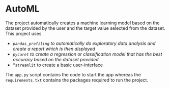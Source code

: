 # AutoML
The project automatically creates a machine learning model based on the dataset provided by the user and the target value selected from the dataset.
This project uses 
- *`pandas_profiling` to automatically do exploratory data analysis and create a report which is then displayed*
- *`pycaret` to create a regression or classification model that has the best accuracy based on the dataset provided*
- *`streamlit` to create a basic user-interface

The `app.py` script contains the code to start the app whereas the `requirements.txt` contains the packages required to run the project. 
